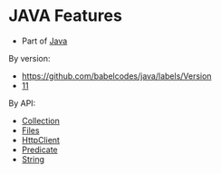# JAVA Features

- Part of [Java](../README.md)

By version:
- https://github.com/babelcodes/java/labels/Version
- [11](./versions/11.md)

By API:
- [Collection](./api/collection.md)
- [Files](./api/files.md)
- [HttpClient](./api/httpclient.md)
- [Predicate](./api/predicate.md)
- [String](./api/string.md)
